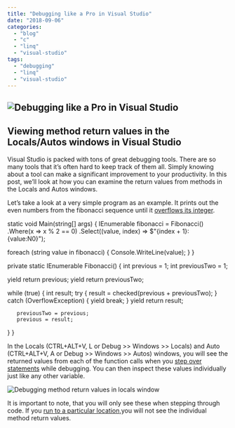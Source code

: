 ```yaml
---
title: "Debugging like a Pro in Visual Studio"
date: "2018-09-06"
categories: 
  - "blog"
  - "c"
  - "linq"
  - "visual-studio"
tags: 
  - "debugging"
  - "linq"
  - "visual-studio"
---
```


## ![Debugging like a Pro in Visual Studio](images/HeaderDebuggingLocalsWindow-1024x768.png)

## Viewing method return values in the Locals/Autos windows in Visual Studio

Visual Studio is packed with tons of great debugging tools. There are so many tools that it’s often hard to keep track of them all. Simply knowing about a tool can make a significant improvement to your productivity. In this post, we’ll look at how you can examine the return values from methods in the Locals and Autos windows.

Let’s take a look at a very simple program as an example. It prints out the even numbers from the fibonacci sequence until it [overflows its integer](https://docs.microsoft.com/en-us/dotnet/csharp/language-reference/keywords/checked).

static void Main(string\[\] args)
{
   IEnumerable<string> fibonacci = Fibonacci()
       .Where(x => x % 2 == 0)
       .Select((value, index) => $"{index + 1}: {value:N0}");

   foreach (string value in fibonacci)
   {
       Console.WriteLine(value);
   }
}

private static IEnumerable<int> Fibonacci()
{
   int previous = 1;
   int previousTwo = 1;

   yield return previous;
   yield return previousTwo;

   while (true)
   {
       int result;
       try
       {
           result = checked(previous + previousTwo);
       }
       catch (OverflowException)
       {
           yield break;
       }
       yield return result;

       previousTwo = previous;
       previous = result;
   }
}

In the Locals (CTRL+ALT+V, L or Debug >> Windows >> Locals) and Auto (CTRL+ALT+V, A or Debug >> Windows >> Autos) windows, you will see the returned values from each of the function calls when you [step over statements](https://docs.microsoft.com/en-us/visualstudio/debugger/navigating-through-code-with-the-debugger?view=vs-2015#BKMK_Step_over_Step_out) while debugging. You can then inspect these values individually just like any other variable.

![Debugging method return values in locals window](images/DebuggingLocals2.gif)

It is important to note, that you will only see these when stepping through code. If you [run to a particular location](https://docs.microsoft.com/en-us/visualstudio/debugger/navigating-through-code-with-the-debugger?view=vs-2015#BKMK_Break_into_code_by_using_breakpoints_or_Break_All),you will not see the individual method return values.
